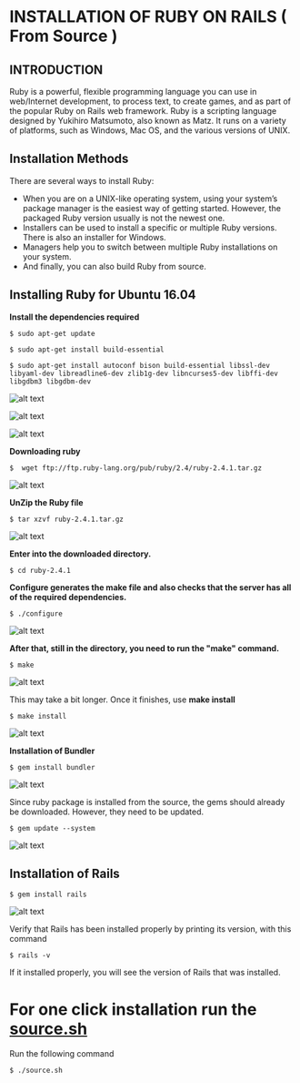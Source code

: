 INSTALLATION OF RUBY ON RAILS ( From Source )
=============================================

INTRODUCTION
------------

Ruby is a powerful, flexible programming language you can use in web/Internet development, to process text, to create games, and as part of the popular Ruby on Rails web framework. Ruby is a scripting language designed by Yukihiro Matsumoto, also known as Matz. It runs on a variety of platforms, such as Windows, Mac OS, and the various versions of UNIX.

Installation Methods
--------------------

There are several ways to install Ruby:
* When you are on a UNIX-like operating system, using your system’s package manager is the easiest way of getting started. However, the packaged Ruby version usually is not the newest one. 
* Installers can be used to install a specific or multiple Ruby versions. There is also an installer for Windows. 
* Managers help you to switch between multiple Ruby installations on your system. 
* And finally, you can also build Ruby from source. 

Installing Ruby for Ubuntu 16.04
--------------------------------

**Install the dependencies required**
                                                                                                                                                                                  
```
$ sudo apt-get update

$ sudo apt-get install build-essential

$ sudo apt-get install autoconf bison build-essential libssl-dev libyaml-dev libreadline6-dev zlib1g-dev libncurses5-dev libffi-dev  libgdbm3 libgdbm-dev
```
![alt text](https://github.com/tejarvs/installation/blob/master/images/source/1.png)

![alt text](https://github.com/tejarvs/installation/blob/master/images/source/2.png)

![alt text](https://github.com/tejarvs/installation/blob/master/images/source/3.png)


**Downloading ruby**

```
$  wget ftp://ftp.ruby-lang.org/pub/ruby/2.4/ruby-2.4.1.tar.gz
```

![alt text](https://github.com/tejarvs/installation/blob/master/images/source/4.png)

**UnZip the Ruby file**
                                                                    
```
$ tar xzvf ruby-2.4.1.tar.gz
```                                                                   
![alt text](https://github.com/tejarvs/installation/blob/master/images/source/5.png)

**Enter into the downloaded directory.**
                                                                    
```
$ cd ruby-2.4.1
```                                                                   

**Configure generates the make file and also checks that the server has all of the required dependencies.** 

```
$ ./configure
```                                                                   
![alt text](https://github.com/tejarvs/installation/blob/master/images/source/6.png)


**After that, still in the directory, you need to run the "make" command.**
                                                                    
```
$ make
```                                                                  
![alt text](https://github.com/tejarvs/installation/blob/master/images/source/7.png)

This may take a bit longer. Once it finishes, use **make install**
                                                                    
```
$ make install  
```                                                                  
![alt text](https://github.com/tejarvs/installation/blob/master/images/source/8.png)

**Installation of Bundler**
 
```
$ gem install bundler
```                                                                  
![alt text](https://github.com/tejarvs/installation/blob/master/images/source/9.png)

Since ruby package is installed from the source, the gems should already be downloaded. However, they need to be updated.
                                                                 
```
$ gem update --system
```                                                                  
![alt text](https://github.com/tejarvs/installation/blob/master/images/source/10.png)

Installation of Rails
---------------------
                                                                 
```
$ gem install rails
```

![alt text](https://github.com/tejarvs/installation/blob/master/images/source/11.png)

Verify that Rails has been installed properly by printing its version, with this command
```
$ rails -v
```
If it installed properly, you will see the version of Rails that was installed.

For one click installation run the [source.sh](https://github.com/tejarvs/installation/blob/master/shell-script/source.sh) 
=========================================================================================================================

Run the following command

```
$ ./source.sh
```

